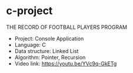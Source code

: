# c-project
THE RECORD OF FOOTBALL PLAYERS PROGRAM
- Project: Console Application
- Language: C
- Data structure: Linked List
- Algorithm: Pointer, Recursion
- Video link: https://youtu.be/YVc9q-GkETg
